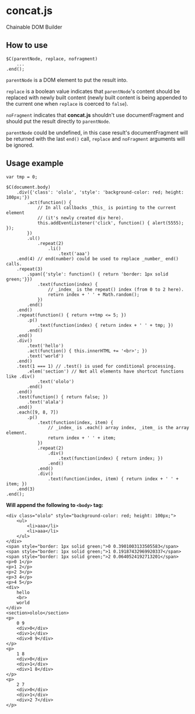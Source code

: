 concat.js
=========

Chainable DOM Builder

## How to use

	$C(parentNode, replace, nofragment)
	    ...
	.end();

`parentNode` is a DOM element to put the result into.

`replace` is a boolean value indicates that `parentNode`'s content should be replaced with newly built content (newly built content is being appended to the current one when `replace` is coerced to `false`).

`noFragment` indicates that **concat.js** shouldn't use documentFragment and should put the result directly to `parentNode`.

`parentNode` could be undefined, in this case result's documentFragment will be returned with the last `end()` call, `replace` and `noFragment` arguments will be ignored.


## Usage example

    var tmp = 0;

    $C(document.body)
        .div({'class': 'ololo', 'style': 'background-color: red; height: 100px;'})
            .act(function() {
                // In all callbacks _this_ is pointing to the current element
                // (it's newly created div here).
                this.addEventListener('click', function() { alert(5555); });
            })
            .ul()
                .repeat(2)
                    .li()
                        .text('aaa')
        .end(4) // end(number) could be used to replace _number_ end() calls.
        .repeat(3)
            .span({'style': function() { return 'border: 1px solid green;'}})
                .text(function(index) {
                    // _index_ is the repeat() index (from 0 to 2 here).
                    return index + ' ' + Math.random();
                })
            .end()
        .end()
        .repeat(function() { return ++tmp <= 5; })
            .p()
                .text(function(index) { return index + ' ' + tmp; })
            .end()
        .end()
        .div()
            .text('hello')
            .act(function() { this.innerHTML += '<br>'; })
            .text('world')
        .end()
        .test(1 === 1) // .test() is used for conditional processing.
            .elem('section') // Not all elements have shortcut functions like .div()
                .text('ololo')
            .end()
        .end()
        .test(function() { return false; })
            .text('alala')
        .end()
        .each([9, 8, 7])
            .p()
                .text(function(index, item) {
                    // _index_ is .each() array index, _item_ is the array element.
                    return index + ' ' + item;
                })
                .repeat(2)
                    .div()
                        .text(function(index) { return index; })
                    .end()
                .end()
                .div()
                    .text(function(index, item) { return index + ' ' + item; })
        .end(3)
    .end();

**Will append the following to `<body>` tag:**

    <div class="ololo" style="background-color: red; height: 100px;">
        <ul>
            <li>aaa</li>
            <li>aaa</li>
        </ul>
    </div>
    <span style="border: 1px solid green;">0 0.3901003133505583</span>
    <span style="border: 1px solid green;">1 0.19187432969920337</span>
    <span style="border: 1px solid green;">2 0.0640524192713201</span>
    <p>0 1</p>
    <p>1 2</p>
    <p>2 3</p>
    <p>3 4</p>
    <p>4 5</p>
    <div>
        hello
        <br>
        world
    </div>
    <section>ololo</section>
    <p>
        0 9
        <div>0</div>
        <div>1</div>
        <div>0 9</div>
    </p>
    <p>
        1 8
        <div>0</div>
        <div>1</div>
        <div>1 8</div>
    </p>
    <p>
        2 7
        <div>0</div>
        <div>1</div>
        <div>2 7</div>
    </p>
